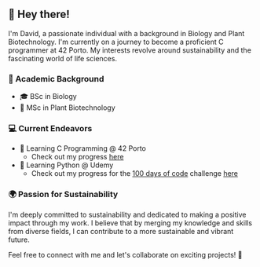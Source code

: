 ## 👋 Hey there!

I'm David, a passionate individual with a background in Biology and Plant Biotechnology. I'm currently on a journey to become a proficient C programmer at 42 Porto. 
My interests revolve around sustainability and the fascinating world of life sciences.

### 🌿 Academic Background

- 🎓 BSc in Biology
- 🌱 MSc in Plant Biotechnology

### 💻 Current Endeavors

- 🚀 Learning C Programming @ 42 Porto
  - Check out my progress [here](https://github.com/damachad/42_common_core)
- 🐍 Learning Python @ Udemy
  - Check out my progress for the [100 days of code](https://www.udemy.com/course/100-days-of-code/) challenge [here](https://github.com/damachad/Python_exercises)

### 🌍 Passion for Sustainability

I'm deeply committed to sustainability and dedicated to making a positive impact through my work. 
I believe that by merging my knowledge and skills from diverse fields, I can contribute to a more sustainable and vibrant future.

Feel free to connect with me and let's collaborate on exciting projects! 🌟
